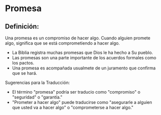 # Promesa

## Definición: 

Una promesa es un compromiso de hacer algo. Cuando alguien promete algo,  significa que se está comprometiendo a hacer algo.

* La Biblia registra muchas promesas que Dios le ha hecho a Su pueblo.
* Las promesas son una parte importante de los acuerdos formales como los pactos.
* Una promesa es  acompañada usualmete de un juramento que confirma que se hará.

Sugerencias para la Traducción:

* El término "promesa" podría ser traducio como "compromiso" o "seguridad" o "garantía."
* "Prometer a hacer algo" puede traducirse como "asegurarle a alguien que usted va a hacer algo" o "comprometerse a hacer algo."

